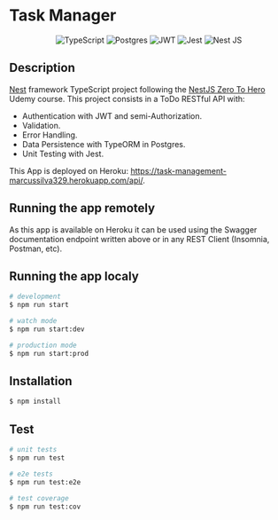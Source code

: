 Task Manager
=
<div align="center">
<img src="https://img.shields.io/badge/typescript-%23007ACC.svg?style=for-the-badge&logo=typescript&logoColor=white" alt="TypeScript">
<img src="https://img.shields.io/badge/postgres-%23316192.svg?style=for-the-badge&logo=postgresql&logoColor=white" alt="Postgres">
<img src="https://img.shields.io/badge/JWT-black?style=for-the-badge&logo=JSON%20web%20tokens" alt="JWT">
<img src="https://img.shields.io/badge/-jest-%23C21325?style=for-the-badge&logo=jest&logoColor=white" alt="Jest">
<img src="https://img.shields.io/badge/Nest JS-%23E0234E?style=for-the-badge&logo=nestjs&logoColor=white" alt="Nest JS">
</div>


## Description

[Nest](https://github.com/nestjs/nest) framework TypeScript project following the [NestJS Zero To Hero](https://www.udemy.com/course/nestjs-zero-to-hero/) Udemy course. This project consists in a ToDo RESTful API with:
*  Authentication with JWT and semi-Authorization.
*  Validation.
*  Error Handling.
*  Data Persistence with TypeORM in Postgres.
*  Unit Testing with Jest.


This App is deployed on Heroku: https://task-management-marcussilva329.herokuapp.com/api/.

## Running the app remotely

As this app is available on Heroku it can be used using the Swagger documentation endpoint written above or in any REST Client (Insomnia, Postman, etc).

## Running the app localy

```bash
# development
$ npm run start

# watch mode
$ npm run start:dev

# production mode
$ npm run start:prod
```

## Installation

```bash
$ npm install
```

## Test

```bash
# unit tests
$ npm run test

# e2e tests
$ npm run test:e2e

# test coverage
$ npm run test:cov
```
